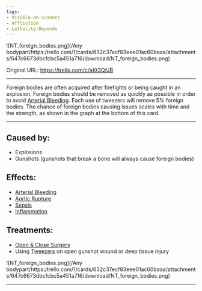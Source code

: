 ```yaml
---
tags:
- Visible-on-Scanner
- Affliction
- Lethality-Depends
---
```


![NT\_foreign\_bodies.png](/Any bodypart/https:/trello.com/1/cards/632c37ecf83eee01ac60baaa/attachments/647c6673dbcfcbc5a451a716/download/NT_foreign_bodies.png)

Original URL: https://trello.com/c/aKt3QfJB

---

Foreign bodies are often acquired after firefights or being caught in an explosion. Foreign bodies should be removed as quickly as possible in order to avoid [Arterial Bleeding](../Extremities/Arterial%20Bleeding.md). Each use of tweezers will remove 5% foreign bodies. The chance of foreign bodies causing issues scales with time and the strength, as shown in the graph at the bottom of this card.

---

## Caused by:

- Explosions
- Gunshots (gunshots that break a bone will always cause foreign bodies)

## Effects:

- [Arterial Bleeding](../Extremities/Arterial%20Bleeding.md)
- [Aortic Rupture](../Torso/Aortic%20Rupture.md)
- [Sepsis](../Blood/Sepsis.md)
- [Inflammation](../Symptoms/Inflammation.md)

## Treatments:

- [Open & Close Surgery](../Procedures/Open%20&%20Close%20Surgery.md)
- Using [Tweezers](../Items/Tweezers.md) on open gunshot wound or deep tissue injury

![NT\_foreign\_bodies.png](/Any bodypart/https:/trello.com/1/cards/632c37ecf83eee01ac60baaa/attachments/647c6673dbcfcbc5a451a716/download/NT_foreign_bodies.png)

---

